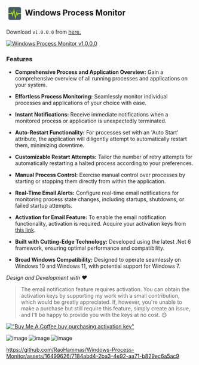 <h2><img align="center" height="45" src="https://raw.githubusercontent.com/RaoHammas/Windows-Process-Monitor/master/MonitorApp/Images/icons8-heart-monitor-48.png?raw=true">   Windows Process Monitor</h2>

Download `v1.0.0.0` from [here.](https://github.com/RaoHammas/Windows-Process-Monitor/releases/tag/v1.0.0.0)<br />

[![Windows Process Monitor v1.0.0.0](https://github.com/RaoHammas/Windows-Process-Monitor/actions/workflows/dotnet-desktop.yml/badge.svg)](https://github.com/RaoHammas/Windows-Process-Monitor/actions/workflows/dotnet-desktop.yml)

### Features

- **Comprehensive Process and Application Overview:** Gain a comprehensive overview of all running processes and applications on your system.

- **Effortless Process Monitoring:** Seamlessly monitor individual processes and applications of your choice with ease.

- **Instant Notifications:** Receive immediate notifications when a monitored process or application is unexpectedly terminated.

- **Auto-Restart Functionality:** For processes set with an 'Auto Start' attribute, the application will diligently attempt to automatically restart them, minimizing downtime.

- **Customizable Restart Attempts:** Tailor the number of retry attempts for automatically restarting a halted process according to your preferences.

- **Manual Process Control:** Exercise manual control over processes by starting or stopping them directly from within the application.

- **Real-Time Email Alerts:** Configure real-time email notifications for monitoring process state changes, including startups, shutdowns, or failed startup attempts.

- **Activation for Email Feature:** To enable the email notification functionality, activation is required. Acquire your activation keys from [this link](https://www.buymeacoffee.com/hammas/e/161857).

- **Built with Cutting-Edge Technology:** Developed using the latest .Net 6 framework, ensuring optimal performance and compatibility.

- **Broad Windows Compatibility:** Designed to operate seamlessly on Windows 10 and Windows 11, with potential support for Windows 7.

*Design and Development with ❤️*

> The email notification feature requires activation. You can obtain the activation keys by supporting my work with a small contribution, which would be greatly appreciated. If, however, you're unable to make a purchase but still require this feature, simply create an issue, and I'll be happy to provide you with the keys at no cost. 😊


[!["Buy Me A Coffee buy purchasing activation key"](https://www.buymeacoffee.com/assets/img/custom_images/orange_img.png)](https://www.buymeacoffee.com/hammas/e/161857)




![image](https://github.com/RaoHammas/Windows-Process-Monitor/assets/16499626/68424607-ff00-404f-be22-2240f7bc44bd)
![image](https://github.com/RaoHammas/Windows-Process-Monitor/assets/16499626/44f073c4-a5eb-4d8a-9948-d16e6b3dc90a)
![image](https://github.com/RaoHammas/Windows-Process-Monitor/assets/16499626/aabcc2df-d094-4f08-9396-b268bbe4565e)

https://github.com/RaoHammas/Windows-Process-Monitor/assets/16499626/7184abd4-2ba3-4e92-aa71-b829ec6a5ac9


